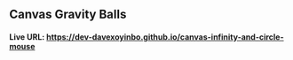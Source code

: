 ## Canvas Gravity Balls

#### Live URL: https://dev-davexoyinbo.github.io/canvas-infinity-and-circle-mouse